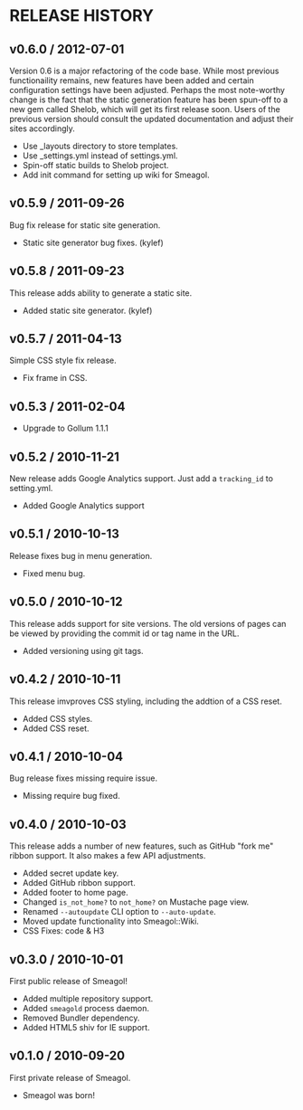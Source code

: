 # RELEASE HISTORY

## v0.6.0 / 2012-07-01

Version 0.6 is a major refactoring of the code base. While most previous
functionaility remains, new features have been added and certain configuration
settings have been adjusted. Perhaps the most note-worthy change is the
fact that the static generation feature has been spun-off to a new gem
called Shelob, which will get its first release soon. Users of the previous
version should consult the updated documentation and adjust their sites accordingly.

* Use _layouts directory to store templates.
* Use _settings.yml instead of settings.yml.
* Spin-off static builds to Shelob project.
* Add init command for setting up wiki for Smeagol.


## v0.5.9 / 2011-09-26

Bug fix release for static site generation.

* Static site generator bug fixes. (kylef)


## v0.5.8 / 2011-09-23

This release adds ability to generate a static site.

* Added static site generator. (kylef)


## v0.5.7 / 2011-04-13

Simple CSS style fix release. 

* Fix frame in CSS.


## v0.5.3 / 2011-02-04

* Upgrade to Gollum 1.1.1


## v0.5.2 / 2010-11-21

New release adds Google Analytics support. Just
add a `tracking_id` to setting.yml.

* Added Google Analytics support


## v0.5.1 / 2010-10-13

Release fixes bug in menu generation.

* Fixed menu bug.


## v0.5.0 / 2010-10-12

This release adds support for site versions. The old
versions of pages can be viewed by providing the commit
id or tag name in the URL.

* Added versioning using git tags.


## v0.4.2 / 2010-10-11

This release imvproves CSS styling, including the addtion
of a CSS reset.

* Added CSS styles.
* Added CSS reset.


## v0.4.1 / 2010-10-04

Bug release fixes missing require issue.

* Missing require bug fixed.


## v0.4.0 / 2010-10-03

This release adds a number of new features, such as
GitHub "fork me" ribbon support. It also makes a few 
API adjustments.

* Added secret update key.
* Added GitHub ribbon support.
* Added footer to home page.
* Changed `is_not_home?` to `not_home?` on Mustache page view.
* Renamed `--autoupdate` CLI option to `--auto-update`.
* Moved update functionality into Smeagol::Wiki.
* CSS Fixes: code & H3


## v0.3.0 / 2010-10-01

First public release of Smeagol!

* Added multiple repository support.
* Added `smeagold` process daemon.
* Removed Bundler dependency.
* Added HTML5 shiv for IE support.


## v0.1.0 / 2010-09-20

First private release of Smeagol.

* Smeagol was born!

